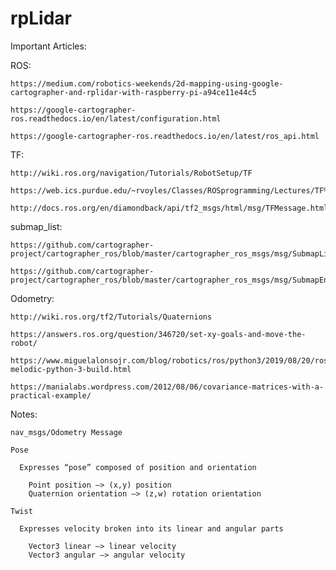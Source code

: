 # rpLidar

Important Articles:

  ROS:
    
    https://medium.com/robotics-weekends/2d-mapping-using-google-cartographer-and-rplidar-with-raspberry-pi-a94ce11e44c5
    
    https://google-cartographer-ros.readthedocs.io/en/latest/configuration.html
    
    https://google-cartographer-ros.readthedocs.io/en/latest/ros_api.html
    
  TF:

    http://wiki.ros.org/navigation/Tutorials/RobotSetup/TF

    https://web.ics.purdue.edu/~rvoyles/Classes/ROSprogramming/Lectures/TF%20(transform)%20in%20ROS.pdf

    http://docs.ros.org/en/diamondback/api/tf2_msgs/html/msg/TFMessage.html 
    
  submap_list:
  
    https://github.com/cartographer-project/cartographer_ros/blob/master/cartographer_ros_msgs/msg/SubmapList.msg
    
    https://github.com/cartographer-project/cartographer_ros/blob/master/cartographer_ros_msgs/msg/SubmapEntry.msg
    
  Odometry:
  
    http://wiki.ros.org/tf2/Tutorials/Quaternions
    
    https://answers.ros.org/question/346720/set-xy-goals-and-move-the-robot/
    
    https://www.miguelalonsojr.com/blog/robotics/ros/python3/2019/08/20/ros-melodic-python-3-build.html
    
    https://manialabs.wordpress.com/2012/08/06/covariance-matrices-with-a-practical-example/


Notes:

    nav_msgs/Odometry Message

    Pose

      Expresses “pose” composed of position and orientation

        Point position —> (x,y) position
        Quaternion orientation —> (z,w) rotation orientation
        
    Twist

      Expresses velocity broken into its linear and angular parts

        Vector3 linear —> linear velocity
        Vector3 angular —> angular velocity
